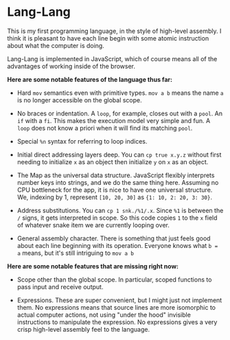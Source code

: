 # Lang-Lang

This is my first programming language, in the style of high-level assembly. I think it is pleasant to have each line begin with some atomic instruction about what the computer is doing.

Lang-Lang is implemented in JavaScript, which of course means all of the advantages of working inside of the browser.

**Here are some notable features of the language thus far:**

* Hard `mov` semantics even with primitive types. `mov a b` means the name `a` is no longer accessible on the global scope.

* No braces or indentation. A `loop`, for example, closes out with a `pool`. An `if` with a `fi`. This makes the execution model very simple and fun. A `loop` does not know a priori when it will find its matching `pool`.

* Special `%n` syntax for referring to loop indices.

* Initial direct addressing layers deep. You can `cp true x.y.z` without first needing to initialize `x` as an object then initialize `y` on `x` as an object.

* The Map as the universal data structure. JavaScript flexibly interprets number keys into strings, and we do the same thing here. Assuming no CPU bottleneck for the app, it is nice to have one universal structure. We, indexing by 1, represent `[10, 20, 30]` as `{1: 10, 2: 20, 3: 30}`.

* Address substitutions. You can `cp 1 snk./%1/.x`. Since `%1` is between the `/` signs, it gets interpreted in scope. So this code copies `1` to the `x` field of whatever snake item we are currently looping over.

* General assembly character. There is something that just feels good about each line beginning with its operation. Everyone knows what `b = a` means, but it's still intriguing to `mov a b`


**Here are some notable features that are missing right now:**

* Scope other than the global scope. In particular, scoped functions to pass input and receive output.

* Expressions. These are super convenient, but I might just not implement them. No expressions means that source lines are more isomorphic to actual computer actions, not using "under the hood" invisible instructions to manipulate the expression. No expressions gives a very crisp high-level assembly feel to the language.